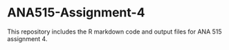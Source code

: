 # ANA515-Assignment-4

This repository includes the R markdown code and output files for ANA 515 assignment 4. 
